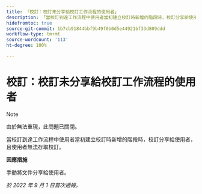 ```yaml
---
title: 「校訂：校訂未分享給校訂工作流程的使用者」
description: 「當校訂到達工作流程中使用者當初建立校訂時新增的階段時，校訂分享給使用者，且使用者無法存取校訂。」
hidefromtoc: true
source-git-commit: 1b7cb91844bbf9b49f0b0d5e44921bf33d809ddd
workflow-type: tm+mt
source-wordcount: '113'
ht-degree: 100%

---
```



# 校訂：校訂未分享給校訂工作流程的使用者

<!--This issue is on the WF and WFP TOCs-->
<!--Article live by request-->

>[!NOTE]
>
>由於無法重現，此問題已關閉。

當校訂到達工作流程中使用者當初建立校訂時新增的階段時，校訂分享給使用者，且使用者無法存取校訂。

**因應措施**

手動將文件分享給使用者。

_於 2022 年 9 月 1 日首次通報。_

